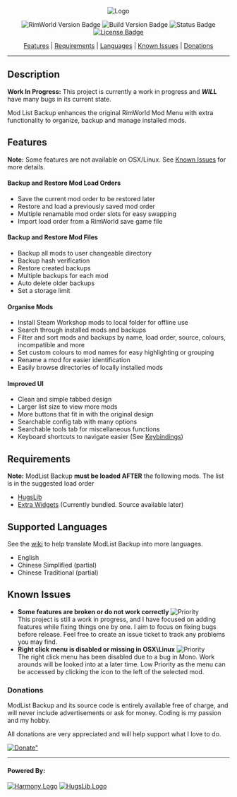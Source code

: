<p align="center">
  <img src="https://raw.githubusercontent.com/scuba156/ModListBackup/master/ModListBackup/Output/ModListBackup/About/Preview.png" alt="Logo" />
</ p>
<p align="center">
  <img src="https://img.shields.io/badge/RimWorld%20Ver.-Beta%2018-blue.svg" alt="RimWorld Version Badge" />
  <img src="https://img.shields.io/badge/Build%20Ver.-2.0%20alpha-blue.svg" alt="Build Version Badge" />
  <img src="https://img.shields.io/badge/Status-Work%20In%20Progress-orange.svg" alt="Status Badge" />
  <a href="https://github.com/scuba156/ModListBackup/blob/master/LICENSE"> <img src="https://img.shields.io/badge/License-MIT-green.svg" alt="License Badge" /> </ a>
  <p />
<p align="center">
  <a href="#features">Features</a> | <a href="#requirements">Requirements</a> | <a href="#supported-languages">Languages</a> | <a href="#known-issues">Known Issues</a> | <a href="#donations">Donations</a>
</ p>

---

## Description

**Work In Progress:** This project is currently a work in progress and **_WILL_** have many bugs in its current state.

Mod List Backup enhances the original RimWorld Mod Menu with extra functionality to organize, backup and manage installed mods.

## Features

**Note:** Some features are not available on OSX/Linux. See [Known Issues](#known-issues) for more details.

#### Backup and Restore Mod Load Orders

* Save the current mod order to be restored later
* Restore and load a previously saved mod order
* Multiple renamable mod order slots for easy swapping
* Import load order from a RimWorld save game file

#### Backup and Restore Mod Files

* Backup all mods to user changeable directory
* Backup hash verification
* Restore created backups
* Multiple backups for each mod
* Auto delete older backups
* Set a storage limit

#### Organise Mods

* Install Steam Workshop mods to local folder for offline use
* Search through installed mods and backups
* Filter and sort mods and backups by name, load order, source, colours, incompatible and more
* Set custom colours to mod names for easy highlighting or grouping
* Rename a mod for easier identification
* Easily browse directories of locally installed mods

#### Improved UI

* Clean and simple tabbed design
* Larger list size to view more mods
* More buttons that fit in with the original design
* Searchable config tab with many options
* Searchable tools tab for miscellaneous functions
* Keyboard shortcuts to navigate easier (See [Keybindings](https://github.com/scuba156/ModListBackup/wiki/Keybindings))

## Requirements

**Note:** ModList Backup **must be loaded AFTER** the following mods. The list is in the suggested load order

* [HugsLib](https://github.com/UnlimitedHugs/RimworldHugsLib)
* [Extra Widgets](https://github.com/scuba156/ExtraWidgets) (Currently bundled. Source available later)

## Supported Languages

 See the [wiki](https://github.com/scuba156/ModListBackup/wiki/Languages#translations) to help translate ModList Backup into more languages.

* English
* Chinese Simplified (partial)
* Chinese Traditional (partial)

## Known Issues

* **Some features are broken or do not work correctly** ![Priority](https://img.shields.io/badge/Priority-High-orange.svg) <br /> This project is still a work in progress, and I have focused on adding features while fixing things one by one. I aim to focus on fixing bugs before release. Feel free to create an issue ticket to track any problems you may find.
* **Right click menu is disabled or missing in OSX\Linux** ![Priority](https://img.shields.io/badge/Priority-Low-yellow.svg) <br /> The right click menu has been disabled due to a bug in Mono. Work arounds will be looked into at a later time. Low Priority as the menu can be accessed by clicking the icon to the left of the selected mod.

### Donations

ModList Backup and its source code is entirely available free of charge, and will never include advertisements or ask for money. Coding is my passion and my hobby.

All donations are very appreciated and will help support what I love to do.

<a href="https://www.paypal.com/cgi-bin/webscr?cmd=_s-xclick&hosted_button_id=DE9S3KLGP3WJW">
  <img src="https://www.paypalobjects.com/en_AU/i/btn/btn_donate_LG.gif" alt=Donate" /> </a>

---

#### Powered By:

[![Harmony Logo](https://s24.postimg.org/58bl1rz39/logo.png "Harmony")](https://github.com/pardeike/Harmony) [![HugsLib Logo](http://i.imgur.com/9L4f8u7.png "HugsLib")](https://github.com/UnlimitedHugs/RimworldHugsLib)
